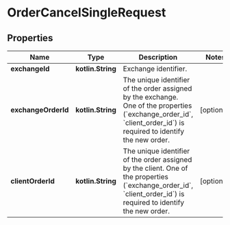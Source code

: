 
# OrderCancelSingleRequest

## Properties
Name | Type | Description | Notes
------------ | ------------- | ------------- | -------------
**exchangeId** | **kotlin.String** | Exchange identifier. | 
**exchangeOrderId** | **kotlin.String** | The unique identifier of the order assigned by the exchange. One of the properties (&#x60;exchange_order_id&#x60;, &#x60;client_order_id&#x60;) is required to identify the new order. |  [optional]
**clientOrderId** | **kotlin.String** | The unique identifier of the order assigned by the client. One of the properties (&#x60;exchange_order_id&#x60;, &#x60;client_order_id&#x60;) is required to identify the new order. |  [optional]



